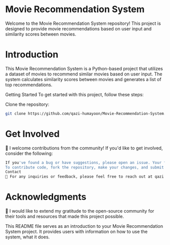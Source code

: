 # Movie Recommendation System

Welcome to the Movie Recommendation System repository! This project is designed to provide movie recommendations based on user input and similarity scores between movies.

# Introduction
This Movie Recommendation System is a Python-based project that utilizes a dataset of movies to recommend similar movies based on user input. The system calculates similarity scores between movies and generates a list of top recommendations.

Getting Started
To get started with this project, follow these steps:

Clone the repository:

```bash
git clone https://github.com/qazi-humayoon/Movie-Recommendation-System.git
```
# Get Involved
🚀 I welcome contributions from the community! If you'd like to get involved, consider the following:
```bash
If you've found a bug or have suggestions, please open an issue. Your feedback is invaluable.
To contribute code, fork the repository, make your changes, and submit a pull request. We'll review and work together to integrate your contributions.
Contact
📧 For any inquiries or feedback, please feel free to reach out at qazi.humayoon687@gmail.com.
```

# Acknowledgments
🙏 I would like to extend my gratitude to the open-source community for their tools and resources that made this project possible.

This README file serves as an introduction to your Movie Recommendation System project. It provides users with information on how to use the system, what it does.






